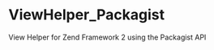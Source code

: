 ViewHelper_Packagist
====================

View Helper for Zend Framework 2 using the Packagist API
